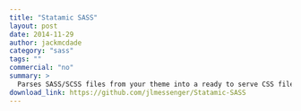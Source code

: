 ```yaml
---
title: "Statamic SASS"
layout: post
date: 2014-11-29
author: jackmcdade
category: "sass"
tags: ""
commercial: "no"
summary: >
  Parses SASS/SCSS files from your theme into a ready to serve CSS file. Only re-generates CSS when your SASS files are updated.
download_link: https://github.com/jlmessenger/Statamic-SASS
---
```

